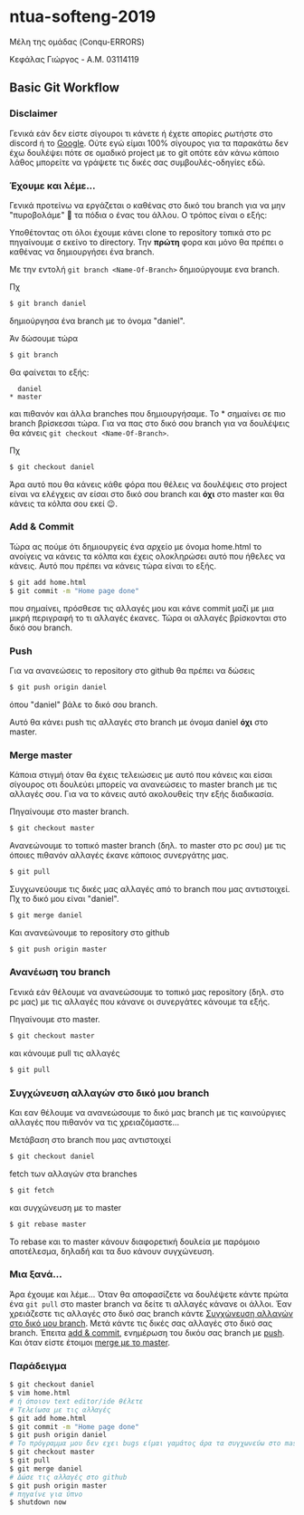# ntua-softeng-2019

Μέλη της ομάδας (Conqu-ERRORS)

Κεφάλας Γιώργος   - Α.Μ. 03114119






## Basic Git Workflow

### Disclaimer
Γενικά εάν δεν είστε σίγουροι τι κάνετε ή έχετε απορίες ρωτήστε στο discord ή το [Google](https://www.google.com). Ούτε εγώ είμαι 100% σίγουρος για τα παρακάτω δεν έχω δουλέψει πότε σε ομαδικό project με το git οπότε εάν κάνω κάποιο λάθος μπορείτε να γράψετε τις δικές σας συμβουλές-οδηγίες εδώ.

### Έχουμε και λέμε...
Γενικά προτείνω να εργάζεται ο καθένας στο δικό του branch για να μην
"πυροβολάμε" 🔫 τα πόδια ο ένας του άλλου. Ο τρόπος είναι ο εξής: 

Υποθέτοντας οτι όλοι έχουμε κάνει clone το repository τοπικά στο pc πηγαίνουμε
σ εκείνο το directory. Την __πρώτη__ φορα και μόνο θα πρέπει ο καθένας να
δημιουργήσει ένα branch. 

Με την εντολή `git branch <Name-Of-Branch>` δημιούργουμε ενα branch.

Πχ
```sh
$ git branch daniel
```
δημιούργησα ένα branch με το όνομα "daniel".

Άν δώσουμε τώρα 

```sh
$ git branch
```
Θα φαίνεται το εξής:

```console  
  daniel
* master
```
και πιθανόν και άλλα branches που δημιουργήσαμε. Το * σημαίνει σε πιο branch
βρίσκεσαι τώρα. Για να πας στο δικό σου branch για να δουλέψεις θα κάνεις `git
checkout <Name-Of-Branch>`.

Πχ 
```sh
$ git checkout daniel
```

Άρα αυτό που θα κάνεις κάθε φόρα που θέλεις να δουλέψεις στο project είναι να
ελέγχεις αν είσαι στο δικό σου branch και __όχι__ στο master και θα κάνεις τα
κόλπα σου εκεί 😉.

### Add & Commit
Τώρα ας πούμε ότι δημιουργείς ένα αρχείο με όνομα home.html το ανοίγεις να κάνεις τα κόλπα και έχεις ολοκληρώσει αυτό που ήθελες να κάνεις. Αυτό που πρέπει να κάνεις τώρα είναι το εξής. 
```sh
$ git add home.html
$ git commit -m "Home page done"
```
που σημαίνει, πρόσθεσε τις αλλαγές μου και κάνε commit μαζί με μια μικρή
περιγραφή το τι αλλαγές έκανες. Τώρα οι αλλαγές βρίσκονται στο δικό σου branch.
### Push
Για να ανανεώσεις το repository στο github θα πρέπει να δώσεις 

```sh
$ git push origin daniel
```
όπου "daniel" βάλε το δικό σου branch.

Αυτό θα κάνει push τις αλλαγές στο branch με όνομα daniel __όχι__ στο master.

### Merge master

Κάποια στιγμή όταν θα έχεις τελειώσεις με αυτό που κάνεις και είσαι σίγουρος οτι δουλεύει μπορείς να ανανεώσεις το master branch με τις αλλαγές σου. Για να το κάνεις αυτό ακολουθείς την εξής διαδικασία.

Πηγαίνουμε στο master branch.
```sh
$ git checkout master 
```
Ανανεώνουμε το τοπικό master branch (δηλ. το master στο pc σου) με τις όποιες πιθανόν αλλαγές έκανε κάποιος συνεργάτης μας.

```sh
$ git pull
```
Συγχωνεύουμε τις δικές μας αλλαγές από το branch που μας αντιστοιχεί. Πχ το δικό μου είναι "daniel".

```sh
$ git merge daniel
```
Και ανανεώνουμε το repository στο github

```sh
$ git push origin master
```

### Ανανέωση του branch
Γενικά εάν θέλουμε να ανανεώσουμε το τοπικό μας repository (δηλ. στο pc μας) με τις αλλαγές που κάνανε οι συνεργάτες κάνουμε τα εξής.

Πηγαίνουμε στο master.

```sh
$ git checkout master
```
και κάνουμε pull τις αλλαγές

```sh
$ git pull
```

### Συγχώνευση αλλαγών στο δικό μου branch 
Και εαν θέλουμε να ανανεώσουμε το δικό μας branch με τις καινούργιες αλλαγές που πιθανόν να τις χρειαζόμαστε...

Μετάβαση στο branch που μας αντιστοιχεί
```sh
$ git checkout daniel
```
fetch των αλλαγών στα branches

```sh
$ git fetch
```

και συγχώνευση με το master

```sh
$ git rebase master
```

Το rebase και το master κάνουν διαφορετική δουλεία με παρόμοιο αποτέλεσμα, δηλαδή και τα δυο κάνουν συγχώνευση.

### Μια ξανά...

Άρα έχουμε και λέμε... Όταν θα αποφασίζετε να δουλέψετε κάντε πρώτα ένα `git pull` στο master branch να δείτε τι αλλαγές κάνανε οι άλλοι. Έαν χρειάζεστε τις αλλαγές στο δικό σας branch κάντε [Συγχώνευση αλλαγών στο δικό μου branch](#Συγχώνευση-αλλαγών-στο-δικό-μου-branch). Μετά κάντε τις δικές σας αλλαγές στο δικό σας branch. Έπειτα [add & commit](#add--commit), ενημέρωση του δικόυ σας branch με [push](#Push). Και όταν είστε έτοιμοι [merge με το master](#Merge-master).

### Παράδειγμα
```sh
$ git checkout daniel
$ vim home.html
# ή όποιον text editor/ide θέλετε
# Τελείωσα με τις αλλαγές
$ git add home.html
$ git commit -m "Home page done"
$ git push origin daniel
# Το πρόγραμμα μου δεν εχει bugs είμαι γαμάτος άρα τα συγχωνεύω στο master
$ git checkout master
$ git pull
$ git merge daniel
# Δώσε τις αλλαγές στο github
$ git push origin master
# πηγαίνε για ύπνo
$ shutdown now 
